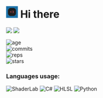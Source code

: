# <img src="https://github.com/REgorion/REgorion/blob/main/utlogo.gif" width="32px"> Hi there 
<img src="https://visitor-badge.glitch.me/badge?page_id=REgorion.visitor-badge&color=5194f0" /> <img src="https://img.shields.io/github/followers/REgorion?style=social" />

![age](https://img.shields.io/static/v1?style=for-the-badge&label=Account%20age%3A&color=555&labelColor=%23ffd33d&message=4%20years)<br/>
![commits](https://img.shields.io/static/v1?style=for-the-badge&label=Сommits%3A&color=555&labelColor=%230366d6&message=138)<br/>
![reps](https://img.shields.io/static/v1?style=for-the-badge&label=Repos%3A&color=555&labelColor=%236a737d&message=7)<br/>
![stars](https://img.shields.io/static/v1?style=for-the-badge&label=Stars%3A&color=555&labelColor=%23fff5b1&message=1%20recived)<br/>


### Languages usage:
![ShaderLab](https://img.shields.io/static/v1?style=flat&label=ShaderLab&color=555&labelColor=%23ededed&message=53.7%25)
![C#](https://img.shields.io/static/v1?style=flat&label=C%23&color=555&labelColor=%23178600&message=36.6%25)
![HLSL](https://img.shields.io/static/v1?style=flat&label=HLSL&color=555&labelColor=%23ededed&message=9.3%25)
![Python](https://img.shields.io/static/v1?style=flat&label=Python&color=555&labelColor=%233572A5&message=0.2%25)
